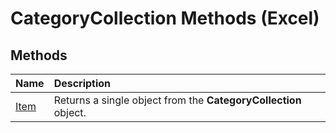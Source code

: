 
# CategoryCollection Methods (Excel)

## Methods



|**Name**|**Description**|
|:-----|:-----|
| [Item](799a7fc6-e44b-e860-2806-2f816008a905.md)|Returns a single object from the  **CategoryCollection** object.|
